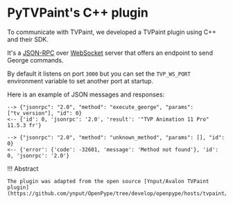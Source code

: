 # PyTVPaint's C++ plugin

To communicate with TVPaint, we developed a TVPaint plugin using C++ and their SDK.

It's a [JSON-RPC](https://www.jsonrpc.org/) over [WebSocket](https://en.wikipedia.org/wiki/WebSocket) server that offers an endpoint to send George commands.

By default it listens on port `3000` but you can set the `TVP_WS_PORT` environment variable to set another port at startup.

Here is an example of JSON messages and responses:

```
--> {"jsonrpc": "2.0", "method": "execute_george", "params": ["tv_version"], "id": 0}
<-- {'id': 0, 'jsonrpc': '2.0', 'result': '"TVP Animation 11 Pro" 11.5.3 fr'}

--> {"jsonrpc": "2.0", "method": "unknown_method", "params": [], "id": 0}
<-- {'error': {'code': -32601, 'message': 'Method not found'}, 'id': 0, 'jsonrpc': '2.0'}
```

!!! Abstract

    The plugin was adapted from the open source [Ynput/Avalon TVPaint plugin](https://github.com/ynput/OpenPype/tree/develop/openpype/hosts/tvpaint/tvpaint_plugin/plugin_code).
